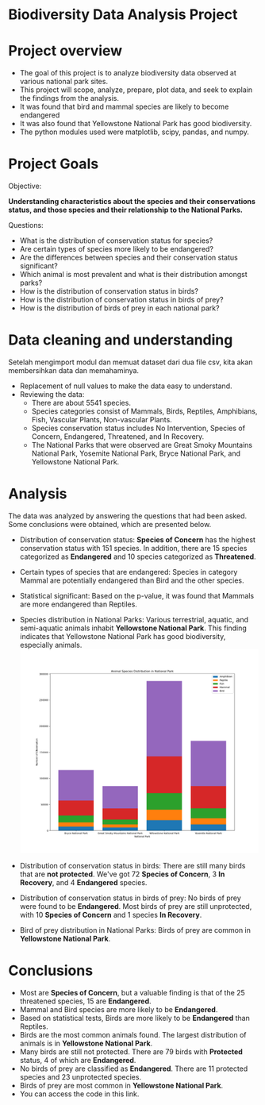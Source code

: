 # Biodiversity Data Analysis Project

# Project overview
* The goal of this project is to analyze biodiversity data observed at various national park sites.
* This project will scope, analyze, prepare, plot data, and seek to explain the findings from the analysis.
* It was found that bird and mammal species are likely to become endangered
* It was also found that Yellowstone National Park has good biodiversity.
* The python modules used were matplotlib, scipy, pandas, and numpy.

# Project Goals
Objective:

**Understanding characteristics about the species and their conservations status, and those species and their relationship to the National Parks.**

Questions:
* What is the distribution of conservation status for species?
* Are certain types of species more likely to be endangered?
* Are the differences between species and their conservation status significant?
* Which animal is most prevalent and what is their distribution amongst parks?
* How is the distribution of conservation status in birds?
* How is the distribution of conservation status in birds of prey?
* How is the distribution of birds of prey in each national park?

# Data cleaning and understanding
Setelah mengimport modul dan memuat dataset dari dua file csv, kita akan membersihkan data dan memahaminya.
* Replacement of null values to make the data easy to understand.
* Reviewing the data:
    * There are about 5541 species.
    * Species categories consist of Mammals, Birds, Reptiles, Amphibians, Fish, Vascular Plants, Non-vascular Plants.
    * Species conservation status includes No Intervention, Species of Concern, Endangered, Threatened, and In Recovery.
    * The National Parks that were observed are Great Smoky Mountains National Park, Yosemite National Park, Bryce National Park, and Yellowstone National Park.

# Analysis
The data was analyzed by answering the questions that had been asked. Some conclusions were obtained, which are presented below.

* Distribution of conservation status: **Species of Concern** has the highest conservation status with 151 species. In addition, there are 15 species categorized as **Endangered** and 10 species categorized as **Threatened**.


* Certain types of species that are endangered: Species in category Mammal are potentially endangered than Bird and the other species.


* Statistical significant: Based on the p-value, it was found that Mammals are more endangered than Reptiles.   


* Species distribution in National Parks: Various terrestrial, aquatic, and semi-aquatic animals inhabit **Yellowstone National Park**. This finding indicates that Yellowstone National Park has good biodiversity, especially animals.
![animaldistributioninnationalpark](https://github.com/al1fandi/Biodiversity_Project/blob/main/images/Animal%20Species%20Distribution%20in%20National%20Park2.png?raw=true) 

* Distribution of conservation status in birds: There are still many birds that are **not protected**. We've got 72 **Species of Concern**, 3 **In Recovery**, and 4 **Endangered** species.

  
* Distribution of conservation status in birds of prey: No birds of prey were found to be **Endangered**. Most birds of prey are still unprotected, with 10 **Species of Concern** and 1 species **In Recovery**.


* Bird of prey distribution in National Parks: Birds of prey are common in **Yellowstone National Park**.

# Conclusions
* Most are **Species of Concern**, but a valuable finding is that of the 25 threatened species, 15 are **Endangered**.
* Mammal and Bird species are more likely to be **Endangered**.
* Based on statistical tests, Birds are more likely to be **Endangered** than Reptiles.
* Birds are the most common animals found. The largest distribution of animals is in **Yellowstone National Park**.
* Many birds are still not protected. There are 79 birds with **Protected** status, 4 of which are **Endangered**.
* No birds of prey are classified as **Endangered**. There are 11 protected species and 23 unprotected species.
* Birds of prey are most common in **Yellowstone National Park**.
* You can access the code in this link.

 
